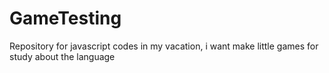 # GameTesting
 Repository for javascript codes in my vacation, i want make little games for study about the language
